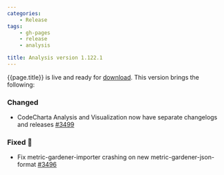 ```yaml
---
categories:
    - Release
tags:
    - gh-pages
    - release
    - analysis

title: Analysis version 1.122.1
---
```


{{page.title}} is live and ready for [download](https://github.com/MaibornWolff/codecharta/releases/tag/ana-1.122.1).
This version brings the following:

### Changed

-   CodeCharta Analysis and Visualization now have separate changelogs and releases [#3499](https://github.com/MaibornWolff/codecharta/pull/3499)

### Fixed 🐞

-   Fix metric-gardener-importer crashing on new metric-gardener-json-format [#3496](https://github.com/MaibornWolff/codecharta/pull/3496)
